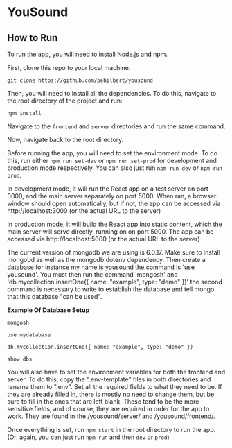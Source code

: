 # YouSound

## How to Run
To run the app, you will need to install Node.js and npm.

First, clone this repo to your local machine.
```
git clone https://github.com/pehilbert/yousound
```
Then, you will need to install all the dependencies. To do this, navigate to the root directory of the project and run:
```
npm install
```
Navigate to the `frontend` and `server` directories and run the same command.

Now, navigate back to the root directory.

Before running the app, you will need to set the environment mode. To do this, run either `npm run set-dev` or `npm run set-prod` for
development and production mode respectively. You can also just run `npm run dev` or `npm run prod`.

In development mode, it will run the React app on a test server on port 3000, and the main server separately on port 5000. When ran, a browser window should open
automatically, but if not, the app can be accessed via http://localhost:3000 (or the actual URL to the server)

In production mode, it will build the React app into static content, which the main server will serve directly, running on on port 5000. The app can be accessed
via http://localhost:5000 (or the actual URL to the server)

The current version of mongodb we are using is 6.0.17. Make sure to install mongobd as well as the mongodb dotenv dependency. Then create a database for instance my name is yousound the command is 'use yousound'. You must then run the command 'mongosh' and 'db.mycollection.insertOne({ name: "example", type: "demo" })' the second command is necessary to write to establish the database and tell mongo that this database "can be used".

 **Example Of Database Setup**
 
	mongosh

	use mydatabase

	db.mycollection.insertOne({ name: "example", type: "demo" })

	show dbs

You will also have to set the environment variables for both the frontend and server. To do this, copy the ".env-template" files in both directories and rename them to ".env". Set all the required fields to what they need to be. If they are already filled in, there is mostly no need to change them, but be sure to fill in the ones that are left blank. These tend to be the more sensitive fields, and of course, they are required in order for the app to work. They are found in the /yousound/server/ and /yousound/frontend/. 

Once everything is set, run `npm start` in the root directory to run the app. (Or, again, you can just run `npm run` and then `dev` or `prod`)
